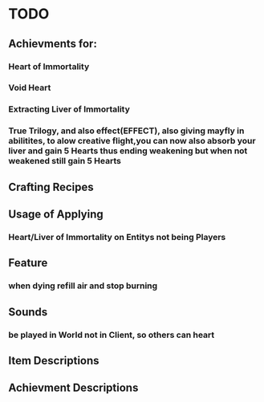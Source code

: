 # TODO
## Achievments for:
### Heart of Immortality
### Void Heart
### Extracting Liver of Immortality
### True Trilogy, and also effect(EFFECT), also giving mayfly in abilitites, to alow creative flight,you can now also absorb your liver and gain 5 Hearts thus ending weakening but when not weakened still gain 5 Hearts  
## Crafting Recipes
## Usage of Applying
### Heart/Liver of Immortality on Entitys not being Players
## Feature
### when dying refill air and stop burning
## Sounds 
### be played in World not in Client, so others can heart
## Item Descriptions
## Achievment Descriptions